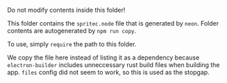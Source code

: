 Do not modify contents inside this folder!

This folder contains the `spritec.node` file that is generated by `neon`.
Folder contents are autogenerated by `npm run copy`.

To use, simply `require` the path to this folder.

We copy the file here instead of listing it as a dependency because
`electron-builder` includes unneccessary rust build files when building the app.
`files` config did not seem to work, so this is used as the stopgap.
